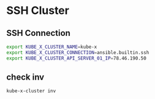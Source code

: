 # SSH Cluster


## SSH Connection

```bash
export KUBE_X_CLUSTER_NAME=kube-x
export KUBE_X_CLUSTER_CONNECTION=ansible.builtin.ssh
export KUBE_X_CLUSTER_API_SERVER_01_IP=78.46.190.50
```

## check inv

```bash
kube-x-cluster inv
```
